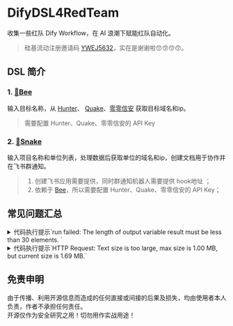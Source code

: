 # DifyDSL4RedTeam

收集一些红队 Dify Workflow，在 AI 浪潮下赋能红队自动化。

> 硅基流动注册邀请码 [YWEJ5632](https://cloud.siliconflow.cn/i/YWEJ5632)，实在是谢谢啦😙😙😙😙。

## DSL 简介

### 1. [🐝Bee](docs/bee.md) 

输入目标名称，从 [Hunter](https://hunter.qianxin.com/)、 [Quake](https://quake.360.net/quake/#/index)、[零零信安](https://0.zone/) 获取目标域名和ip。

> 需要配置 Hunter、Quake、零零信安的 API Key

### 2. [🐍Snake](docs/snake.md)

输入项目名称和单位列表，处理数据后获取单位的域名和ip，创建文档用于协作并在飞书群通知。

> 1. 创建飞书应用需要提供，同时群通知机器人需要提供 hook地址 ；
> 2. 依赖于 [Bee](docs/bee.md)，所以需要配置 Hunter、Quake、零零信安的 API Key；

## 常见问题汇总

<details>
<summary>
代码执行提示`run failed: The length of output variable result must be less than 30 elements. `
</summary>
将 .env 中`CODE_MAX_STRING_ARRAY_LENGTH`, `CODE_MAX_OBJECT_ARRAY_LENGTH`,` CODE_MAX_NUMBER_ARRAY_LENGTH` 数值从 30 修改为 500。
</details>

<details>
<summary> 
代码执行提示`HTTP Request: Text size is too large, max size is 1.00 MB, but current size is 1.69 MB.`
</summary>
将 .env 中 `HTTP_REQUEST_NODE_MAX_TEXT_SIZE` 扩大到 20971520
</details>

## 免责申明

由于传播、利用开源信息而造成的任何直接或间接的后果及损失，均由使用者本人负责，作者不承担任何责任。  
开源仅作为安全研究之用！切勿用作实战用途！